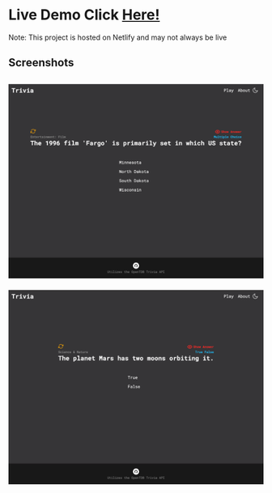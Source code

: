 # Live Demo Click [Here!](https://triviaquestions123.netlify.app)
Note: This project is hosted on Netlify and may not always be live

## Screenshots
![Screenshot](/screenshot1.png?raw=true "Optional Title")
----------------
![Screenshot](/screenshot2.png?raw=true "Optional Title")
